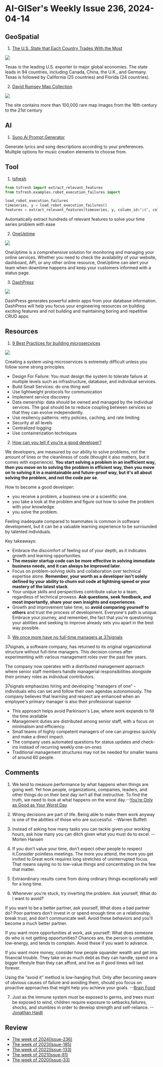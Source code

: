 # AI-GISer's Weekly Issue 236, 2024-04-14

## GeoSpatial

1. [The U.S. State that Each Country Trades With the Most](https://www.visualcapitalist.com/cp/us-export-markets-by-state/)

![](https://www.visualcapitalist.com/wp-content/uploads/2024/03/U.S.-Top-Export-Markets-by-State-1200.jpg)

Texas is the leading U.S. exporter to major global economies. The state leads in 94 countries, including Canada, China, the U.K., and Germany. Texas is followed by California (25 countries) and Florida (24 countries).

2. [David Rumsey Map Collection](https://www.davidrumsey.com/)

![](https://imgs.zhubai.love/c11694749c5c4238ac83103162d3f7ef_2192261542853668864.png)

The site contains more than 100,000 rare map images from the 16th century to the 21st century

## AI

1. [Suno Ai Prompt Generator](https://sunoprompt.com/)

Generate lyrics and song descriptions according to your preferences. Multiple options for music creation elements to choose from.

## Tool

1. [tsfresh](https://github.com/blue-yonder/tsfresh)

```python
from tsfresh import extract_relevant_features
from tsfresh.examples.robot_execution_failures import

load_robot_execution_failures
timeseries, y = load_robot_execution_failures()
features = extract_relevant_features(timeseries, y, column_id="id", column_sort="time")
```

Automatically extract hundreds of relevant features to solve your time series problem with ease

2. [OneUptime](https://github.com/OneUptime/oneuptime)

![](https://github.com/OneUptime/oneuptime/raw/master/App/FeatureSet/Home/Static/img/readme/monitoring.png?raw=true)

OneUptime is a comprehensive solution for monitoring and managing your online services. Whether you need to check the availability of your website, dashboard, API, or any other online resource, OneUptime can alert your team when downtime happens and keep your customers informed with a status page.

3. [DashPress](https://github.com/dashpresshq/dashpress)

![](https://cdn.beekka.com/blogimg/asset/202404/bg2024040302.webp)

DashPress generates powerful admin apps from your database information. DashPress will help you focus your engineering resources on building exciting features and not building and maintaining boring and repetitive CRUD apps.

## Resources

1. [9 Best Practices for building microsercvices](https://blog.bytebytego.com/i/143318193/best-practices-for-building-microsercvices)

![](https://substackcdn.com/image/fetch/w_1272,c_limit,f_webp,q_auto:good,fl_lossy/https%3A%2F%2Fsubstack-post-media.s3.amazonaws.com%2Fpublic%2Fimages%2Fc039cbf7-5dfa-4526-92e9-8070a57035dc_1280x1664.gif)

Creating a system using microservices is extremely difficult unless you follow some strong principles.

- Design For Failure: You must design the system to tolerate failure at multiple levels such as infrastructure, database, and individual services.
- Build Small Services: do one thing well
- Use lightweight protocols for communication
- Implement service discovery
- Data ownership: data should be owned and managed by the individual services. The goal should be to reduce coupling between services so that they can evolve independently.
- Use resiliency patterns: retry policies, caching, and rate limiting
- Security at all levels
- Centralized logging
- Use containerization techniques

2. [How can you tell if you’re a good developer?](https://vadimkravcenko.com/qa/how-can-you-tell-good-developer/)

We developers, are measured by our ability to solve problems, not the amount of lines or the cleanliness of code (thought it also matters, but it comes with experience). **You start solving a problem in an inefficient way, then you move on to solving the problem in efficient way, then you move on to solving it in a maintainable and future-proof way, but it's all about solving the problem, and not the code per se**.

How to become a good developer:

- you receive a problem, a business one or a scientific one.
- you take a look at the problem and figure out how to solve the problem with your knowledge.
- you solve the problem.

Feeling inadequate compared to teammates is common in software development, but it can be a valuable learning experience to be surrounded by talented individuals.

Key takeaways:

- Embrace the discomfort of feeling out of your depth, as it indicates growth and learning opportunities.
- **The messier startup code can be more effective in solving immediate business needs, and it can always be improved later**.
- Focus on problem-solving skills and collaboration over technical expertise alone. **Remember, your worth as a developer isn't solely defined by your ability to churn out code at lightning speed or your mastery of the latest stack**.
- Your unique skills and perspectives contribute value to a team, regardless of technical prowess. **Ask questions, seek feedback, and most importantly, share your own insights and experiences**.
- Growth and improvement take time, so **avoid comparing yourself to others** and trust the process of development. Everyone's path is unique. Embrace your journey, and remember, the fact that you're questioning your abilities and seeking to improve already sets you apart in the best way possible.

3. [We once more have no full-time managers at 37signals](https://world.hey.com/dhh/we-once-more-have-no-full-time-managers-at-37signals-f8611085)

37signals, a software company, has returned to its original organizational structure without full-time managers. This decision comes after experimenting with various management roles over the past few years.

The company now operates with a distributed management approach where senior staff members handle managerial responsibilities alongside their primary roles as individual contributors.

37signals emphasizes hiring and developing "managers of one" - individuals who can set and follow their own agendas autonomously. The company believes that learning and respect are enhanced when an employee's primary manager is also their professional superior

- This approach helps avoid Parkinson's Law, where work expands to fill the time available
- Management duties are distributed among senior staff, with a focus on minimalism and efficiency.
- Small teams of highly competent managers of one can progress quickly and make a direct impact.
- The company uses automated questions for status updates and check-ins instead of recurring weekly one-on-ones
- Traditional management structures may not be needed for smaller teams of around 60 people.

## Comments

1. We tend to measure performance by what happens when things are going well. Yet how people, organizations, companies, leaders, and other things do on their best day isn’t all that instructive. To find the truth, we need to look at what happens on the worst day.--[You’re Only as Good as Your Worst Day](https://fs.blog/worst-day/)

2. Wrong decisions are part of life. Being able to make them work anyway is one of the abilities of those who are successful. --Warren Buffett

3. Instead of asking how many tasks you can tackle given your working hours, ask how many you can ditch given what you must do to excel. --Morten Hansen

4. If you don’t value your time, don’t expect other people to respect it.Consider pointless meetings. The more you attend, the more you get invited to.Great work requires long stretches of uninterrupted focus. That means saying no to low-value things and concentrating on the few that matter.

5. Extraordinary results come from doing ordinary things exceptionally well for a long time.

6. Whenever you’re stuck, try inverting the problem. Ask yourself, What do I want to avoid?

If you want to be a better partner, ask yourself, What does a bad partner do? Poor partners don’t invest in or spend enough time on a relationship, break trust, and don’t communicate well. Avoid these behaviors and you’ll become a much better partner.

If you want more opportunities at work, ask yourself: What does someone do who is not getting opportunities? Chances are, the person is unreliable, low-energy, and tends to complain. Avoid these if you want to advance.

If you want more money, consider how people squander wealth and get into financial trouble. They take on as much debt as they can handle, spend on a bigger lifestyle than they can afford, and live as if good times will last forever.

Using the “avoid it” method is low-hanging fruit. Only after becoming aware of obvious causes of failure and avoiding them, should you focus on proactive approaches that might help you achieve your goals. --[Brain Food](https://fs.blog/brain-food/april-7-2024/)

7. Just as the immune system must be exposed to germs, and trees must be exposed to wind, children require exposure to setbacks,failures, shocks, and stumbles in order to develop strength and self-reliance. --[Jonathan Haidt](https://fourminutebooks.com/the-anxious-generation-summary/)

## Review

- [The week of 2024(Issue-236)](../2024/issue-236.md)
- [The week of 2023(Issue-185)](../2023/issue-185.md)
- [The week of 2022(Issue-133)](../2022/issue-133.md)
- [The week of 2021(Issue-81)](../2021/issue-81.md)
- [The week of 2020(Issue-33)](../2020/issue-33.md)
